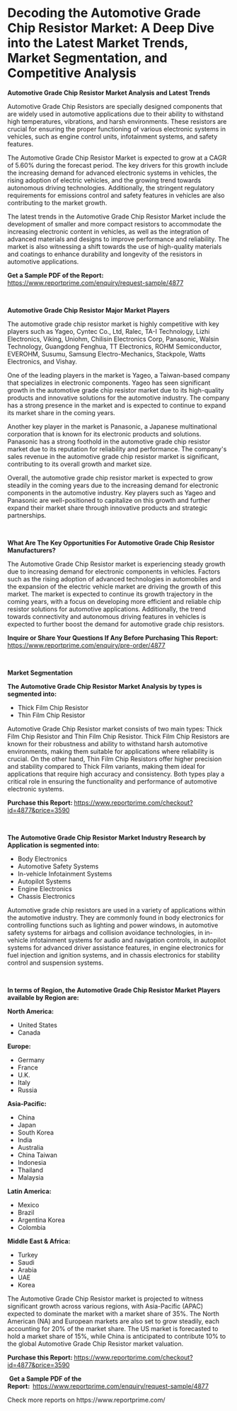 <p><h1>Decoding the Automotive Grade Chip Resistor Market: A Deep Dive into the Latest Market Trends, Market Segmentation, and Competitive Analysis</h1></p><p><strong>Automotive Grade Chip Resistor Market Analysis and Latest Trends</strong></p>
<p><p>Automotive Grade Chip Resistors are specially designed components that are widely used in automotive applications due to their ability to withstand high temperatures, vibrations, and harsh environments. These resistors are crucial for ensuring the proper functioning of various electronic systems in vehicles, such as engine control units, infotainment systems, and safety features.</p><p>The Automotive Grade Chip Resistor Market is expected to grow at a CAGR of 5.60% during the forecast period. The key drivers for this growth include the increasing demand for advanced electronic systems in vehicles, the rising adoption of electric vehicles, and the growing trend towards autonomous driving technologies. Additionally, the stringent regulatory requirements for emissions control and safety features in vehicles are also contributing to the market growth.</p><p>The latest trends in the Automotive Grade Chip Resistor Market include the development of smaller and more compact resistors to accommodate the increasing electronic content in vehicles, as well as the integration of advanced materials and designs to improve performance and reliability. The market is also witnessing a shift towards the use of high-quality materials and coatings to enhance durability and longevity of the resistors in automotive applications.</p></p>
<p><strong>Get a Sample PDF of the Report:&nbsp;</strong> <a href="https://www.reportprime.com/enquiry/request-sample/4877">https://www.reportprime.com/enquiry/request-sample/4877</a></p>
<p>&nbsp;</p>
<p><strong>Automotive Grade Chip Resistor Major Market Players</strong></p>
<p><p>The automotive grade chip resistor market is highly competitive with key players such as Yageo, Cyntec Co., Ltd, Ralec, TA-I Technology, Lizhi Electronics, Viking, Uniohm, Chilisin Electronics Corp, Panasonic, Walsin Technology, Guangdong Fenghua, TT Electronics, ROHM Semiconductor, EVEROHM, Susumu, Samsung Electro-Mechanics, Stackpole, Watts Electronics, and Vishay.</p><p>One of the leading players in the market is Yageo, a Taiwan-based company that specializes in electronic components. Yageo has seen significant growth in the automotive grade chip resistor market due to its high-quality products and innovative solutions for the automotive industry. The company has a strong presence in the market and is expected to continue to expand its market share in the coming years.</p><p>Another key player in the market is Panasonic, a Japanese multinational corporation that is known for its electronic products and solutions. Panasonic has a strong foothold in the automotive grade chip resistor market due to its reputation for reliability and performance. The company's sales revenue in the automotive grade chip resistor market is significant, contributing to its overall growth and market size.</p><p>Overall, the automotive grade chip resistor market is expected to grow steadily in the coming years due to the increasing demand for electronic components in the automotive industry. Key players such as Yageo and Panasonic are well-positioned to capitalize on this growth and further expand their market share through innovative products and strategic partnerships.</p></p>
<p>&nbsp;</p>
<p><strong>What Are The Key Opportunities For Automotive Grade Chip Resistor Manufacturers?</strong></p>
<p><p>The Automotive Grade Chip Resistor market is experiencing steady growth due to increasing demand for electronic components in vehicles. Factors such as the rising adoption of advanced technologies in automobiles and the expansion of the electric vehicle market are driving the growth of this market. The market is expected to continue its growth trajectory in the coming years, with a focus on developing more efficient and reliable chip resistor solutions for automotive applications. Additionally, the trend towards connectivity and autonomous driving features in vehicles is expected to further boost the demand for automotive grade chip resistors.</p></p>
<p><strong>Inquire or Share Your Questions If Any Before Purchasing This Report:</strong> <a href="https://www.reportprime.com/enquiry/pre-order/4877">https://www.reportprime.com/enquiry/pre-order/4877</a></p>
<p>&nbsp;</p>
<p><strong>Market Segmentation</strong></p>
<p><strong>The Automotive Grade Chip Resistor Market Analysis by types is segmented into:</strong></p>
<p><ul><li>Thick Film Chip Resistor</li><li>Thin Film Chip Resistor</li></ul></p>
<p><p>Automotive Grade Chip Resistor market consists of two main types: Thick Film Chip Resistor and Thin Film Chip Resistor. Thick Film Chip Resistors are known for their robustness and ability to withstand harsh automotive environments, making them suitable for applications where reliability is crucial. On the other hand, Thin Film Chip Resistors offer higher precision and stability compared to Thick Film variants, making them ideal for applications that require high accuracy and consistency. Both types play a critical role in ensuring the functionality and performance of automotive electronic systems.</p></p>
<p><strong>Purchase this Report:&nbsp;</strong><a href="https://www.reportprime.com/checkout?id=4877&price=3590">https://www.reportprime.com/checkout?id=4877&price=3590</a></p>
<p>&nbsp;</p>
<p><strong>The Automotive Grade Chip Resistor Market Industry Research by Application is segmented into:</strong></p>
<p><ul><li>Body Electronics</li><li>Automotive Safety Systems</li><li>In-vehicle Infotainment Systems</li><li>Autopilot Systems</li><li>Engine Electronics</li><li>Chassis Electronics</li></ul></p>
<p><p>Automotive grade chip resistors are used in a variety of applications within the automotive industry. They are commonly found in body electronics for controlling functions such as lighting and power windows, in automotive safety systems for airbags and collision avoidance technologies, in in-vehicle infotainment systems for audio and navigation controls, in autopilot systems for advanced driver assistance features, in engine electronics for fuel injection and ignition systems, and in chassis electronics for stability control and suspension systems.</p></p>
<p>&nbsp;</p>
<p><strong>In terms of Region, the Automotive Grade Chip Resistor Market Players available by Region are:</strong></p>
<p>
    <p> <strong> North America: </strong>
        <ul>
            <li>United States</li>
            <li>Canada</li>
        </ul>
        </p> 
    <p> <strong> Europe: </strong>
        <ul>
            <li>Germany</li>
            <li>France</li>
            <li>U.K.</li>
            <li>Italy</li>
            <li>Russia</li>
        </ul>
        </p> 
    <p> <strong> Asia-Pacific: </strong>
        <ul>
            <li>China</li>
            <li>Japan</li>
            <li>South Korea</li>
            <li>India</li>
            <li>Australia</li>
            <li>China Taiwan</li>
            <li>Indonesia</li>
            <li>Thailand</li>
            <li>Malaysia</li>
        </ul>
        </p> 
    <p> <strong> Latin America: </strong>
        <ul>
            <li>Mexico</li>
            <li>Brazil</li>
            <li>Argentina Korea</li>
            <li>Colombia</li>
        </ul>
        </p> 
    <p> <strong> Middle East & Africa: </strong>
        <ul>
            <li>Turkey</li>
            <li>Saudi</li>
            <li>Arabia</li>
            <li>UAE</li>
            <li>Korea</li>
        </ul>
    </p>
    </p>
<p><p>The Automotive Grade Chip Resistor market is projected to witness significant growth across various regions, with Asia-Pacific (APAC) expected to dominate the market with a market share of 35%. The North American (NA) and European markets are also set to grow steadily, each accounting for 20% of the market share. The US market is forecasted to hold a market share of 15%, while China is anticipated to contribute 10% to the global Automotive Grade Chip Resistor market valuation.</p></p>
<p><strong>Purchase this Report: </strong><a href="https://www.reportprime.com/checkout?id=4877&price=3590">https://www.reportprime.com/checkout?id=4877&price=3590</a></p>
<p>&nbsp;<strong>Get a Sample PDF of the Report:&nbsp;&nbsp;</strong><a href="https://www.reportprime.com/enquiry/request-sample/4877">https://www.reportprime.com/enquiry/request-sample/4877</a></p>
<p><strong></strong></p>
<p>Check more reports on https://www.reportprime.com/</p>